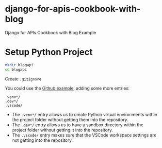 # django-for-apis-cookbook-with-blog
Django for APIs Cookbook with Blog Example

# Setup Python Project

```bash
mkdir blogapi
cd blogapi
```

Create `.gitignore`

You could use the [Github example](https://github.com/github/gitignore/blob/main/Python.gitignore), adding some more entries:

```
.venv*/
.dev*/
.vscode/
```

* The `.venv*/` entry allows us to create Python virtual environments within the project folder without getting them into the repository.
* The `.dev*/` entry allows us to have a sandbox directory within the project folder without getting it into the repository.
* The `.vscode/` entry makes sure that the VSCode workspace settings are not getting into the repository.

